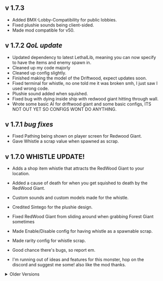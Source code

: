 ## v 1.7.3
- Added BMX-Lobby-Compatibility for public lobbies.
- Fixed plushie sounds being client-sided.
- Made mod compatible for v50.

## v 1.7.2 *QoL update*
- Updated dependency to latest LethalLib, meaning you can now specify to have the items and enemy spawn in.
- Cleaned up my code majorly
- Cleaned up config slightly.
- Finished making the model of the Driftwood, expect updates soon.
- Fixed terminal for whistle, no one told me it was broken smh, I just saw I used wrong code.
- Plushie sound added when squished.
- Fixed bug with dying inside ship with redwood giant hitting through wall.
- Wrote some basic AI for driftwood giant and some basic configs, ITS NOT OUT YET SO CONFIGS WONT DO ANYTHING.

## v 1.7.1 *bug fixes*
- Fixed Pathing being shown on player screen for Redwood Giant.
- Gave Whistle a scrap value when spawned as scrap.

## v 1.7.0 WHISTLE UPDATE!
- Adds a shop item whistle that attracts the RedWood Giant to your location.
- Added a cause of death for when you get squished to death by the RedWood Giant.
- Custom sounds and custom models made for the whistle.
- Credited Sintego for the plushie design.
- Fixed RedWood Giant from sliding around when grabbing Forest Giant sometimes
- Made Enable/Disable config for having whistle as a spawnable scrap.
- Made rarity config for whistle scrap.
- Good chance there's bugs, so report em.

- I'm running out of ideas and features for this monster, hop on the discord and suggest me some! also like the mod thanks.

<details>
  <summary>Older Versions</summary>

## v 1.6.8  *bug fixes*
- Fixed scrap config rarity.
- Attached better model on the scrap.

## v 1.6.6 SCRAP UPDATE!
- Fixed Stomping being global to everyone after one person comes to range (please test and tell me how it goes).
- Added a RedWood Giant plushie scrap, worth a decent bit.
- Added config options for the scrap, including spawn levels.

## v 1.6.5 *QoL update*
- Working on navmesh stuff, should feel better walking around and not approach the ship really~.
- Made it glow less and gave it a darker shade of red.
- Added a config option for footstep dust colour (normal colours or white).

## v 1.6.4 *bug fixes*
- Fixed config not working properly, modded moons work again.

## v 1.6.3 ENEMY DAMAGE UPDATE!
- Footsteps can damage baboon hawks and dogs now.
- Colours feel smoother and the giant is easier to look at.
- Mostly QoL changes.

## v 1.6.2 CHAIN IK UPDATE!
- Honestly I dont know what it means really nor if it actually works, but now the giant kinda prefers stepping on you if you're close by.
- Footstep particles are MUCH cleaner, same with Particles after eating the forest giant.
- Slightly increased RedWood Giant speed of a default 1.5 to 2.0, it is also now a config option
- Added Blood splatter particles for when you get stepped on.
- Made it so that the RedWood Giant doesn't go too close to the ship and doesn't target forest keepers close to the ship.
- Other changes I forgot about because I'm silly but trust me there's a few more lol.

## v 1.5.3 *bug fixes*
- Fixed particle colours not working for any moon other than experimentation.
- Added Wesley's moons to configs (feel free to suggest next moons to add, has to be LE moons).
- Give feedback on the colours you see from the particles pls and ty.

## v 1.5.2 *bug fixes*
- Fixed left leg dust not showing up.

## v 1.5.0 PARTICLES UPDATE!
- Made the teeth glow a bit of a dark red.
- Updated the NavMesh Agent to make it behave like the Forest Keepers obstacle path.
- Updated the NavMesh Agent so it cant go near the player ship/inside, not sure which tbh.
- Added a bunch of configs for modded moon support and different vanilla moons support.
- Added Forest Keeper's death particles, Squishy blood particles from the player, Footstep dust particles with different colours for whatever material the RedWood Giant is stepping on.
- Removed animation desyncs when the Forest Keeper and the RedWood Giant spawned on top of eachother (??? yes I know).

## v 1.4.5 BESTIARY UPDATE!
- Gave the bestiary a high-quality rotating model (made by meatballdemon).
- Removed glowing eyes, feedback showed they sucked.
- Fixed insta-kill stepping collisions when the player was inside the ship.
- Generally refining stuff about the model moving around the terrain.
- Trying to make a particle system for after eating the forest keeper, probably next update.

## v 1.4.4 GLOWING EYE UPDATE!
- Gave it glowing red eyes.

## v 1.4.3 BIG PACKAGE UPDATE!
- Added the config option for spawnrate of the Pink giant, its recommended to keep it high ^^.
- Added the config option for the multiplier of forest keeper spawnrate increase after a RedWood Giant spawns.
- Added new amazing textures for the RedWood Giant (made by meatballdemon).
- Added spawning sound for the RedWood Giant.
- Re-enabled spawning because I somehow turned it off by accident (IM SORRY!).
- 1.4.3 because I messed up adding proper credits THREE TIMES to the texture creator :sob:.

## v 1.3.3 *Spawnrate hotfix*
- Changing some values around with spawnrate and audio.
- tell me how audio feels inside the facility.

## v 1.3.2 *Collision hotfix*
- Pink Giant no longer damages you if you're inside the ship.
- Might not go through narrow spaces anymore?

## v 1.3.1 *Minor update*
- Messing with spawn stuff, tell me if anything goes wrong.

## v 1.3.0 QUALITY UPDATE!
- Shockwaves are actually shockwaves now, so if a foot goes onto the ground it will damage you appropriately and feet in the air cant hurt you (unless you go directly under it and get stepped on).
- Visual to Audio footstep sync is 100% now, changed the audio system i was using and everything should be perfectly sync'd.
- Custom Forest Keeper screaming sound when being eaten!

## v 1.2.2 SPAWN ANIMATION UPDATE!
- The pink giant now has a spawn animation! woo! (its nothing impressive).
- Also the eating animation has been significantly improved, it looks like hes actually eating him now, getting closer inch by inch by the second.

## v 1.2.1 SQUISH UPDATE!
- Added Squishing sound for when you get stepped on.
- Changed bestiary name for when you look up "redwood giant".
- Updated the thunderstore changelog version titles.
- Removed Herobr- Wait no wrong mod.

## v 1.2.0 SCREAMING UPDATE!
- Added screen shaking, tell me how it feels, too intense, not intense enough, too short, too long, not enough distance, and so on.
- The forest giant now screams when picked up, yes.
- Don't forget to like and subscr- (share the mod please and ty).

## v 1.1.1 FAR AUDIO UPDATE!
- Fixed audio not working from far away, now be scared! terrified! hehe.

## v 1.1.0 SOUND UPDATE!
- Sounds are here! They're also in sync! (probably, please report if they're not).
- Sounds dont go too far, not sure how to make a similar effect to forest giant's steps.
- Made the giant go into idle animation for a bit after it eats a forest keeper.

## v 1.0.2 *Collision fix update*
- Made my own Collision script, fixed collision bugs with dealing damage on the entire body.
- Gave his steps "shockwaves" that deal lesser damage but extend from his feet.

## v 1.0.1 *Mod fix update*
- Added asset bundle, whoops.

## v 1.0.0 RELEAAASE!
- Release!

</details>